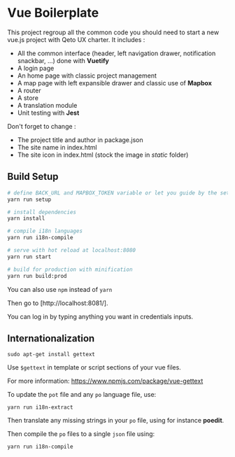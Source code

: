 # Vue Boilerplate

This project regroup all the common code you should need to start a new vue.js project with Qeto UX charter.
It includes :
- All the common interface (header, left navigation drawer, notification snackbar, ...) done with **Vuetify**
- A login page
- An home page with classic project management
- A map page with left expansible drawer and classic use of **Mapbox**
- A router
- A store
- A translation module
- Unit testing with **Jest**

Don't forget to change :
- The project title and author in package.json
- The site name in index.html
- The site icon in index.html (stock the image in *static* folder)

## Build Setup

```sh
# define BACK_URL and MAPBOX_TOKEN variable or let you guide by the setup
yarn run setup

# install dependencies
yarn install

# compile i18n languages
yarn run i18n-compile

# serve with hot reload at localhost:8080
yarn run start

# build for production with minification
yarn run build:prod
```

You can also use `npm` instead of `yarn`

Then go to [http://localhost:8081/].

You can log in by typing anything you want in credentials inputs.

## Internationalization

```
sudo apt-get install gettext
```

Use `$gettext` in template or script sections of your vue files.

For more information: https://www.npmjs.com/package/vue-gettext

To update the `pot` file and any `po` language file, use:
```
yarn run i18n-extract
```

Then translate any missing strings in your `po` file, using for instance **poedit**.

Then compile the `po` files to a single `json` file using:
```
yarn run i18n-compile
```
